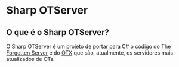 # Sharp OTServer

## O que é o Sharp OTServer?
O Sharp OTServer é um projeto de portar para C# o código do [The Forgotten Server](https://github.com/otland/forgottenserver) e do [OTX](https://github.com/mattyx14/otxserver) que são, atualmente, os servidores mais atualizados de OTs. 
